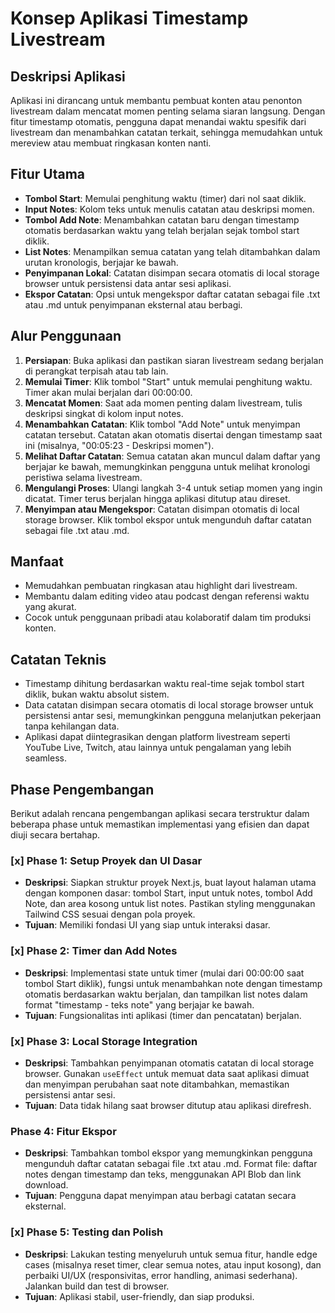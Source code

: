 # Konsep Aplikasi Timestamp Livestream

## Deskripsi Aplikasi
Aplikasi ini dirancang untuk membantu pembuat konten atau penonton livestream dalam mencatat momen penting selama siaran langsung. Dengan fitur timestamp otomatis, pengguna dapat menandai waktu spesifik dari livestream dan menambahkan catatan terkait, sehingga memudahkan untuk mereview atau membuat ringkasan konten nanti.

## Fitur Utama
- **Tombol Start**: Memulai penghitung waktu (timer) dari nol saat diklik.
- **Input Notes**: Kolom teks untuk menulis catatan atau deskripsi momen.
- **Tombol Add Note**: Menambahkan catatan baru dengan timestamp otomatis berdasarkan waktu yang telah berjalan sejak tombol start diklik.
- **List Notes**: Menampilkan semua catatan yang telah ditambahkan dalam urutan kronologis, berjajar ke bawah.
- **Penyimpanan Lokal**: Catatan disimpan secara otomatis di local storage browser untuk persistensi data antar sesi aplikasi.
- **Ekspor Catatan**: Opsi untuk mengekspor daftar catatan sebagai file .txt atau .md untuk penyimpanan eksternal atau berbagi.

## Alur Penggunaan
1. **Persiapan**: Buka aplikasi dan pastikan siaran livestream sedang berjalan di perangkat terpisah atau tab lain.
2. **Memulai Timer**: Klik tombol "Start" untuk memulai penghitung waktu. Timer akan mulai berjalan dari 00:00:00.
3. **Mencatat Momen**: Saat ada momen penting dalam livestream, tulis deskripsi singkat di kolom input notes.
4. **Menambahkan Catatan**: Klik tombol "Add Note" untuk menyimpan catatan tersebut. Catatan akan otomatis disertai dengan timestamp saat ini (misalnya, "00:05:23 - Deskripsi momen").
5. **Melihat Daftar Catatan**: Semua catatan akan muncul dalam daftar yang berjajar ke bawah, memungkinkan pengguna untuk melihat kronologi peristiwa selama livestream.
6. **Mengulangi Proses**: Ulangi langkah 3-4 untuk setiap momen yang ingin dicatat. Timer terus berjalan hingga aplikasi ditutup atau direset.
7. **Menyimpan atau Mengekspor**: Catatan disimpan otomatis di local storage browser. Klik tombol ekspor untuk mengunduh daftar catatan sebagai file .txt atau .md.

## Manfaat
- Memudahkan pembuatan ringkasan atau highlight dari livestream.
- Membantu dalam editing video atau podcast dengan referensi waktu yang akurat.
- Cocok untuk penggunaan pribadi atau kolaboratif dalam tim produksi konten.

## Catatan Teknis
- Timestamp dihitung berdasarkan waktu real-time sejak tombol start diklik, bukan waktu absolut sistem.
- Data catatan disimpan secara otomatis di local storage browser untuk persistensi antar sesi, memungkinkan pengguna melanjutkan pekerjaan tanpa kehilangan data.
- Aplikasi dapat diintegrasikan dengan platform livestream seperti YouTube Live, Twitch, atau lainnya untuk pengalaman yang lebih seamless.

## Phase Pengembangan
Berikut adalah rencana pengembangan aplikasi secara terstruktur dalam beberapa phase untuk memastikan implementasi yang efisien dan dapat diuji secara bertahap.

### [x] Phase 1: Setup Proyek dan UI Dasar
- **Deskripsi**: Siapkan struktur proyek Next.js, buat layout halaman utama dengan komponen dasar: tombol Start, input untuk notes, tombol Add Note, dan area kosong untuk list notes. Pastikan styling menggunakan Tailwind CSS sesuai dengan pola proyek.
- **Tujuan**: Memiliki fondasi UI yang siap untuk interaksi dasar.

### [x] Phase 2: Timer dan Add Notes
- **Deskripsi**: Implementasi state untuk timer (mulai dari 00:00:00 saat tombol Start diklik), fungsi untuk menambahkan note dengan timestamp otomatis berdasarkan waktu berjalan, dan tampilkan list notes dalam format "timestamp - teks note" yang berjajar ke bawah.
- **Tujuan**: Fungsionalitas inti aplikasi (timer dan pencatatan) berjalan.

### [x] Phase 3: Local Storage Integration
- **Deskripsi**: Tambahkan penyimpanan otomatis catatan di local storage browser. Gunakan `useEffect` untuk memuat data saat aplikasi dimuat dan menyimpan perubahan saat note ditambahkan, memastikan persistensi antar sesi.
- **Tujuan**: Data tidak hilang saat browser ditutup atau aplikasi direfresh.

###  Phase 4: Fitur Ekspor
- **Deskripsi**: Tambahkan tombol ekspor yang memungkinkan pengguna mengunduh daftar catatan sebagai file .txt atau .md. Format file: daftar notes dengan timestamp dan teks, menggunakan API Blob dan link download.
- **Tujuan**: Pengguna dapat menyimpan atau berbagi catatan secara eksternal.

### [x] Phase 5: Testing dan Polish
- **Deskripsi**: Lakukan testing menyeluruh untuk semua fitur, handle edge cases (misalnya reset timer, clear semua notes, atau input kosong), dan perbaiki UI/UX (responsivitas, error handling, animasi sederhana). Jalankan build dan test di browser.
- **Tujuan**: Aplikasi stabil, user-friendly, dan siap produksi.